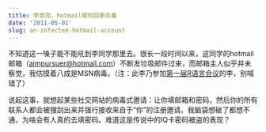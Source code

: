 ```yaml
---
title: 李崇亮，hotmail喊你回家杀毒
date: '2011-05-01'
slug: an-infected-hotmail-account
---
```


不知道这一嗓子能不能吼到李同学那里去。很长一段时间以来，这同学的hotmail邮箱（aimpursuer@hotmail.com）不断发垃圾邮件过来，而邮箱主人似乎并未察觉，我估摸着八成是MSN病毒。（注：此李乃参加[第一届R语言会议](https://cosx.org/2008/12/1st-chinese-r-conference-summary/)的李，别喊错了）

说起这事，就想起某些社交网站的病毒式邀请：让你填邮箱和密码，然后你的所有联系人都会被搜刮出来并强行接收来自于“你”的注册邀请。我脑袋想破了都想不通，为啥会有人真的去填密码。难道这是传说中的IQ卡密码被盗的表现？
